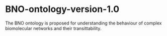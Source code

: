 # BNO-ontology-version-1.0
The BNO ontology is proposed for understanding the behaviour of complex biomolecular networks and their transittability.
